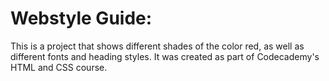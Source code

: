Webstyle Guide:
=============
This is a project that shows different shades of the color red, as well as different fonts and heading styles. It was created as part of Codecademy's HTML and CSS course.
